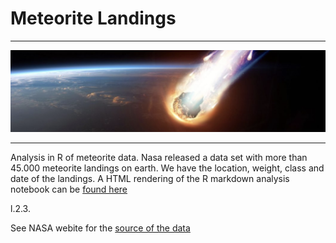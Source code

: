 # Meteorite Landings

***

![](meteorite.png)

***

Analysis in R of meteorite data. Nasa released a data set with more than 45.000 meteorite landings on earth. We have the location, weight, class and date of the landings. A HTML rendering of the R markdown analysis notebook can be [found here](https://longhowlam.github.io/astroids_data/Meteorite_analysis.html)

l.2.3.

See NASA webite for the [source of the data](https://data.nasa.gov/Space-Science/Meteorite-Landings/gh4g-9sfh)
